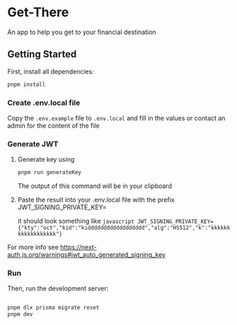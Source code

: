 # Get-There

An app to help you get to your financial destination

## Getting Started

First, install all dependencies:

```bash
pnpm install
```

### Create .env.local file

Copy the `.env.example` file to `.env.local` and fill in the values or
contact an admin for the content of the file

### Generate JWT

1. Generate key using
   ```bash
   pnpm run generateKey
   ```
   The output of this command will be in your clipboard
2. Paste the result into your .env.local file with the prefix
   JWT_SIGNING_PRIVATE_KEY=

   it should look something like
   `javascript
JWT_SIGNING_PRIVATE_KEY={"kty":"oct","kid":"kidddddddddddddddddd","alg":"HS512","k":"kkkkkkkkkkkkkkkkkk"}
`

For more info see https://next-auth.js.org/warnings#jwt_auto_generated_signing_key

### Run

Then, run the development server:

```bash

pnpm dlx prisma migrate reset
pnpm dev
```
